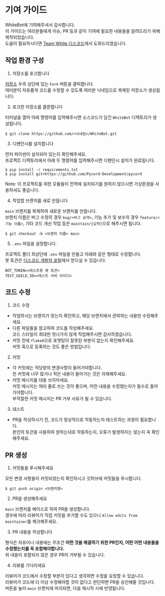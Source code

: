 # 기여 가이드

WhiteBot에 기여해주셔서 감사합니다.  
이 가이드는 여러분들에게 이슈, PR 등과 같이 기여에 필요한 내용들을 알려드리기 위해 제작되었습니다.  
도움이 필요하시다면 [Team White 디스코드](https://discord.gg/aebSVBgzuG)에서 도와드리겠습니다.

## 작업 환경 구성

1. 저장소를 포크합니다

[저장소](https://github.com/dev-White-team/WhiteBot) 우측 상단에 있는 `Fork` 버튼을 클릭합니다.  
여러분이 자유롭게 코드를 수정할 수 있도록 여러분 닉네임으로 복제된 저장소가 생성됩니다.

2. 포크한 저장소를 클론합니다

터미널을 열어 아래 명령어를 입력해주시면 소스코드가 담긴 `WhiteBot` 디렉토리가 생성됩니다.

```
$ git clone https://github.com/<닉네임>/WhiteBot.git
```

3. 디펜던시를 설치합니다

먼저 파이썬이 설치되어 있는지 확인해주세요.  
프로젝트 디렉토리에서 아래 두 명령어를 입력해주시면 디펜던시 설치가 완료됩니다.

```
$ pip install -r requirements.txt
$ pip install git+https://github.com/Pycord-Development/pycord
```

Note: 이 프로젝트를 위한 모듈들이 전역에 설치되기를 원하지 않으시면 가상환경을 사용하셔도 좋습니다.

4. 작업할 브랜치를 새로 만듭니다

`main` 브랜치를 복제하여 새로운 브랜치를 만듭니다.  
브랜치 이름은 버그 수정의 경우 `bug/<버그 요약>`, 기능 추가 및 보수의 경우 `feature/<기능 이름>`, 기타 코드 개선 작업 등은 `maintain/{요약}`으로 해주시면 됩니다.

```
$ git checkout -b <브랜치 이름> main
```

5. `.env` 파일을 설정합니다.

프로젝트 폴더 최상단에 `.env` 파일을 만들고 아래와 같은 형태로 수정합니다.  
봇 토큰은 [디스코드 개발자 포털](https://discord.com/developers/applications)에서 받으실 수 있습니다.

```
BOT_TOKEN=<테스트용 봇 토큰>
TEST_GUILD_ID=<테스트 서버 아이디>
```

## 코드 수정

1. 코드 수정

* 작업하시는 브랜치가 맞는지 확인하고, 해당 브랜치에서 관여하는 내용만 수정해주세요.
* 다른 파일들을 참고하여 코드를 작성해주세요.  
코드 스타일이 최대한 엇나가지 않게 작업해주시면 감사하겠습니다.
* 커밋 전에 `flake8`으로 포맷팅이 잘못된 부분이 없는지 확인해주세요.  
커밋 훅으로 등록하는 것도 좋은 방법입니다.

2. 커밋

* 각 커밋에는 적당량의 변경사항이 들어가야합니다.  
한 커밋에 너무 많거나 적은 내용이 들어가는 것은 자제해주세요.
* 커밋 메시지를 대충 쓰지마세요.  
커밋 메시지는 여러 줄로 쓰는 것이 좋으며, 어떤 내용을 수정했는지가 필수로 들어가야합니다.  
부적절한 커밋 메시지는 PR 거부 사유가 될 수 있습니다.

3. 테스트

* PR을 작성하시기 전, 코드가 정상적으로 작동하는지 테스트하는 과정이 필요합니다.  
본인의 토큰을 사용하여 원하는대로 작동하는지, 오류가 발생하지는 않는지 꼭 확인해주세요.

## PR 생성

1. 커밋들을 푸시해주세요

모든 변경 사항들이 커밋되었는지 확인하시고 깃허브에 커밋들을 푸시합니다.

```
$ git push origin <브랜치명>
```

2. PR을 생성해주세요

`main` 브랜치를 베이스로 하여 PR을 생성합니다.  
경우에 따라 리뷰어가 직접 커밋을 추가할 수도 있으니 `Allow edits from maintainer`를 체크해주세요.

3. PR 내용을 작성합니다

형식은 자유이나 내용에는 무조건 **어떤 것을 해결하기 위한 PR인지, 어떤 어떤 내용들을 수정했는지를 꼭 포함해야합니다.**  
위 내용이 포함되지 않은 경우 PR이 거부될 수 있습니다.

4. 리뷰를 기다리세요

리뷰어가 코드에서 수정할 부분이 있다고 생각하면 수정을 요청할 수 있습니다.  
리뷰어가 코드에 더 이상 수정해야할 것이 없다고 판단하면 PR을 승인해줄 것입니다.  
버튼을 눌러 `main` 브랜치에 머지되면, 다음 재시작 시에 반영됩니다.